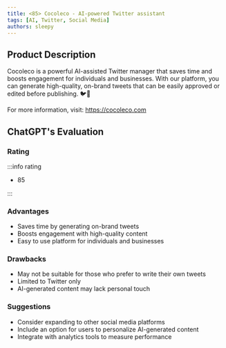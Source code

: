 ```yaml
---
title: <85> Cocoleco - AI-powered Twitter assistant
tags: [AI, Twitter, Social Media]
authors: sleepy
---
```


## Product Description

Cocoleco is a powerful AI-assisted Twitter manager that saves time and boosts engagement for individuals and businesses. With our platform, you can generate high-quality, on-brand tweets that can be easily approved or edited before publishing. 🐦🤖

For more information, visit: https://cocoleco.com

## ChatGPT's Evaluation

### Rating

:::info rating

- 85

:::

### Advantages

- Saves time by generating on-brand tweets
- Boosts engagement with high-quality content
- Easy to use platform for individuals and businesses


### Drawbacks

- May not be suitable for those who prefer to write their own tweets
- Limited to Twitter only
- AI-generated content may lack personal touch

### Suggestions

- Consider expanding to other social media platforms
- Include an option for users to personalize AI-generated content
- Integrate with analytics tools to measure performance